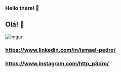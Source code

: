 ### Hello there! 👋
## Olá! 👋

![Imgur](https://imgur.com/fHODavK)

### https://www.linkedin.com/in/ismael-pedro/
### https://www.instagram.com/http_p3dro/
